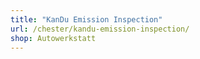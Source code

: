 ```yaml
---
title: "KanDu Emission Inspection"
url: /chester/kandu-emission-inspection/
shop: Autowerkstatt
---
```

